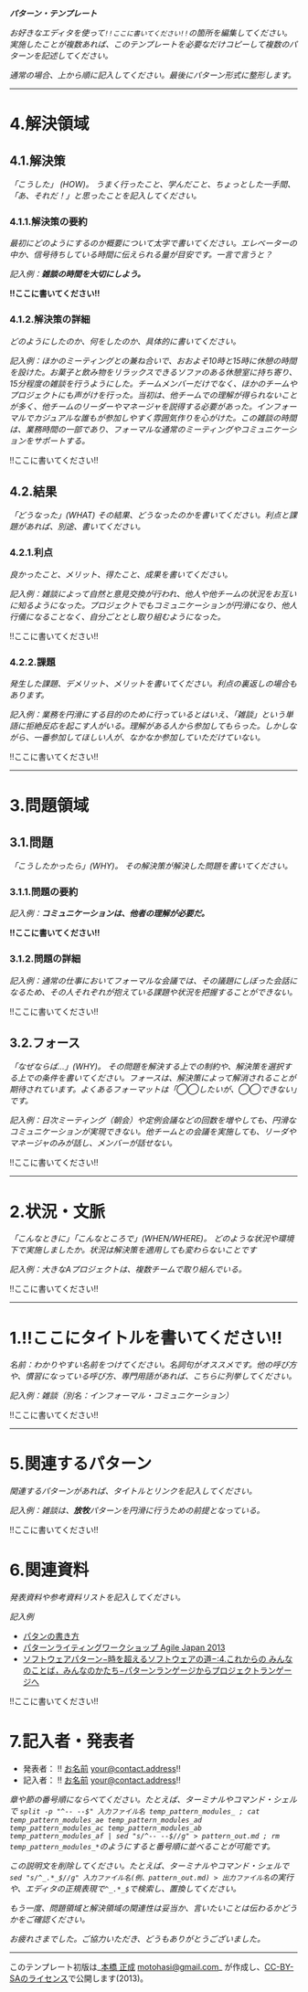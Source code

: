 _**パターン・テンプレート**_

_お好きなエディタを使って`!!ここに書いてください!!`の箇所を編集してください。実施したことが複数あれば、このテンプレートを必要なだけコピーして複数のパターンを記述してください。_

_通常の場合、上から順に記入してください。最後にパターン形式に整形します。_

-- --
# 4.解決領域
## 4.1.解決策
_「こうした」 (HOW)。_
_うまく行ったこと、学んだこと、ちょっとした一手間、「あ、それだ！」と思ったことを記入してください。_

### 4.1.1.解決策の要約
_最初にどのようにするのか概要について太字で書いてください。エレベーターの中か、信号待ちしている時間に伝えられる量が目安です。一言で言うと？_

_記入例：**雑談の時間を大切にしよう。**_

**!!ここに書いてください!!**

### 4.1.2.解決策の詳細
_どのようにしたのか、何をしたのか、具体的に書いてください。_

_記入例：ほかのミーティングとの兼ね合いで、おおよそ10時と15時に休憩の時間を設けた。お菓子と飲み物をリラックスできるソファのある休憩室に持ち寄り、15分程度の雑談を行うようにした。チームメンバーだけでなく、ほかのチームやプロジェクトにも声がけを行った。当初は、他チームでの理解が得られないことが多く、他チームのリーダーやマネージャを説得する必要があった。インフォーマルでカジュアルな誰もが参加しやすく雰囲気作りを心がけた。この雑談の時間は、業務時間の一部であり、フォーマルな通常のミーティングやコミュニケーションをサポートする。_

!!ここに書いてください!!

## 4.2.結果
_「どうなった」(WHAT)_
_その結果、どうなったのかを書いてください。利点と課題があれば、別途、書いてください。_

### 4.2.1.利点
_良かったこと、メリット、得たこと、成果を書いてください。_

_記入例：雑談によって自然と意見交換が行われ、他人や他チームの状況をお互いに知るようになった。プロジェクトでもコミュニケーションが円滑になり、他人行儀になることなく、自分ごととし取り組むようになった。_

!!ここに書いてください!!

### 4.2.2.課題
_発生した課題、デメリット、メリットを書いてください。利点の裏返しの場合もあります。_

_記入例：業務を円滑にする目的のために行っているとはいえ、「雑談」という単語に拒絶反応を起こす人がいる。理解がある人から参加してもらった。しかしながら、一番参加してほしい人が、なかなか参加していただけていない。_

!!ここに書いてください!!


-- --
# 3.問題領域
## 3.1.問題
_「こうしたかったら」(WHY)。_
_その解決策が解決した問題を書いてください。_

### 3.1.1.問題の要約
_記入例：**コミュニケーションは、他者の理解が必要だ。**_

**!!ここに書いてください!!**

### 3.1.2.問題の詳細
_記入例：通常の仕事においてフォーマルな会議では、その議題にしぼった会話になるため、その人それぞれが抱えている課題や状況を把握することができない。_

!!ここに書いてください!!

## 3.2.フォース
_「なぜならば…」(WHY)。_
_その問題を解決する上での制約や、解決策を選択する上での条件を書いてください。フォースは、解決策によって解消されることが期待されています。よくあるフォーマットは「◯◯したいが、◯◯できない」です。_

_記入例：日次ミーティング（朝会）や定例会議などの回数を増やしても、円滑なコミュニケーションが実現できない。他チームとの会議を実施しても、リーダやマネージャのみが話し、メンバーが話せない。_


!!ここに書いてください!!


-- --
# 2.状況・文脈	
_「こんなときに」「こんなところで」(WHEN/WHERE)。_
_どのような状況や環境下で実施しましたか。状況は解決策を適用しても変わらないことです_

_記入例：大きなAプロジェクトは、複数チームで取り組んでいる。_

!!ここに書いてください!!

-- --
# 1.!!ここにタイトルを書いてください!!
_名前：わかりやすい名前をつけてください。名詞句がオススメです。他の呼び方や、慣習になっている呼び方、専門用語があれば、こちらに列挙してください。_

_記入例：雑談（別名：インフォーマル・コミュニケーション）_

!!ここに書いてください!!


-- --
# 5.関連するパターン
_関連するパターンがあれば、タイトルとリンクを記入してください。_

_記入例：雑談は、**放牧**パターンを円滑に行うための前提となっている。_

!!ここに書いてください!!


# 6.関連資料
_発表資料や参考資料リストを記入してください。_

_記入例_

- [パタンの書き方](http://www.cultureworks.jp/blog/?p=44)
- [パターンライティングワークショップ Agile Japan 2013](http://www.agilejapan.org/2013/program.html#06)
- [ソフトウェアパターン−時を超えるソフトウェアの道−:4.これからの みんなのことば，みんなのかたち−パターンランゲージからプロジェクトランゲージへ](https://ipsj.ixsq.nii.ac.jp/ej/index.php?active_action=repository_view_main_item_detail&item_id=75809&item_no=1&page_id=13&block_id=8)


!!ここに書いてください!!


# 7.記入者・発表者

- 発表者： !! [お名前](your.contact.pages) <your@contact.address>!!
- 記入者： !! [お名前](your.contact.pages) <your@contact.address>!!

_章や節の番号順にならべてください。たとえば、ターミナルやコマンド・シェルで `split -p "^-- --$" 入力ファイル名 temp_pattern_modules_ ; cat temp_pattern_modules_ae temp_pattern_modules_ad temp_pattern_modules_ac temp_pattern_modules_ab temp_pattern_modules_af | sed "s/^-- --$//g" > pattern_out.md ; rm temp_pattern_modules_*`のようにすると番号順に並べることが可能です。_

_この説明文を削除してください。たとえば、ターミナルやコマンド・シェルで `sed "s/^_.*_$//g" 入力ファイル名(例、pattern_out.md) > 出力ファイル名`の実行や、エディタの正規表現で`^_.*_$`で検索し、置換してください。_

_もう一度、問題領域と解決領域の関連性は妥当か、言いたいことは伝わるかどうかをご確認ください。_

_お疲れさまでした。ご協力いただき、どうもありがとうございました。_

* * *

このテンプレート初版は_[本橋 正成](http://www.facebook.com/motohasi) <motohasi@gmail.com>_ が作成し、[CC-BY-SAのライセンス](http://creativecommons.org/licenses/by-sa/3.0/deed.ja)で公開します(2013)。


